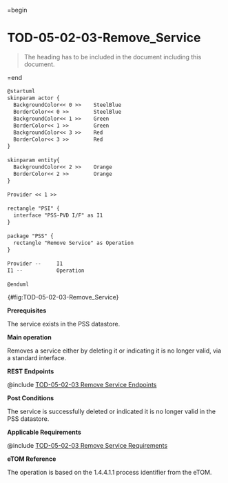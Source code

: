 =begin

# TOD-05-02-03-Remove_Service

> The heading has to be included in the document including this document.

=end

```plantuml
@startuml
skinparam actor {
  BackgroundColor<< 0 >> 	SteelBlue
  BorderColor<< 0 >> 		SteelBlue
  BackgroundColor<< 1 >> 	Green
  BorderColor<< 1 >> 		Green
  BackgroundColor<< 3 >> 	Red
  BorderColor<< 3 >> 		Red
}

skinparam entity{
  BackgroundColor<< 2 >> 	Orange
  BorderColor<< 2 >> 		Orange
}

Provider << 1 >>

rectangle "PSI" {
  interface "PSS-PVD I/F" as I1
}

package "PSS" {
  rectangle "Remove Service" as Operation
}

Provider --	    I1
I1 --           Operation

@enduml

```

![**TOD-05-02-03**: Remove Service](../../common/pixel.png){#fig:TOD-05-02-03-Remove_Service}

**Prerequisites**

The service exists in the PSS datastore.

**Main operation**

Removes a service either by deleting it or indicating it is no longer valid, via a standard interface.

**REST Endpoints**

@include [TOD-05-02-03 Remove Service Endpoints](endpoints/TOD-05-02-03-Remove_Service-endpoints.md)

**Post Conditions**

The service is successfully deleted or indicated it is no longer valid in the PSS datastore.

**Applicable Requirements**

@include [TOD-05-02-03 Remove Service Requirements](requirements/TOD-05-02-03-Remove_Service-requirements.md)

**eTOM Reference**

The operation is based on the 1.4.4.1.1 process identifier from the eTOM.
